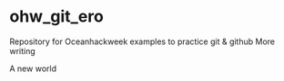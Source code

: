 # ohw_git_ero
Repository for Oceanhackweek examples to practice git & github
More writing

A new world	
